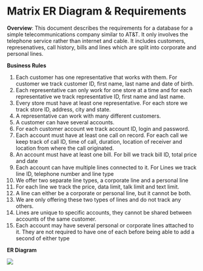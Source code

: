 Matrix ER Diagram & Requirements
=================================
**Overview**: This document describes the requirements for a database for a simple telecommunications company similar to AT&T. It only involves the telephone service rather than internet and cable. It includes customers, represenatives, call history, bills and lines which are split into corporate and personal lines.

**Business Rules**

1. Each customer has one representative that works with them. For customer we track customer ID, first name, last name and date of birth.
2. Each representative can only work for one store at a time and for each representative we track representative ID, first name and last name.
3. Every store must have at least one representative. For each store we track store ID, address, city and state.
4. A representative can work with many different customers.
5. A customer can have several accounts.
6. For each customer account we track account ID, login and password.
7. Each account must have at least one call on record. For each call we keep track of call ID, time of call, duration, location of receiver and location from where the call originated.
8. An account must have at least one bill. For bill we track bill ID, total price and date
9. Each account can have multiple lines connected to it. For Lines we track line ID, telephone number and line type
10. We offer two separate line types, a corporate line and a personal line
11. For each line we track the price, data limit, talk limit and text limit.
12. A line can either be a corporate or personal line, but it cannot be both.
13. We are only offering these two types of lines and do not track any others.
14. Lines are unique to specific accounts, they cannot be shared between accounts of the same customer.
15. Each account may have several personal or corporate lines attached to it. They are not required to have one of each before being able to add a second of either type

**ER Diagram**

![](https://github.com/asu-cis-355/matrix/blob/master/matrixERD2.jpg)